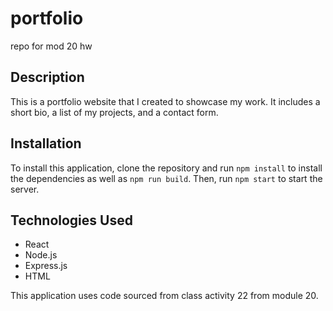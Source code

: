 # portfolio
repo for mod 20 hw

## Description
This is a portfolio website that I created to showcase my work. It includes a short bio, a list of my projects, and a contact form.

## Installation
To install this application, clone the repository and run `npm install` to install the dependencies as well as `npm run build`. Then, run `npm start` to start the server.

## Technologies Used
* React
* Node.js
* Express.js
* HTML

This application uses code sourced from class activity 22 from module 20.